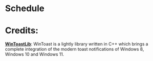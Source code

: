 # Schedule

# Credits:
[**WinToastLib**](https://github.com/mohabouje/WinToast): WinToast is a lightly library written in C++ which brings a complete integration of the modern toast notifications of Windows 8, Windows 10 and Windows 11.
